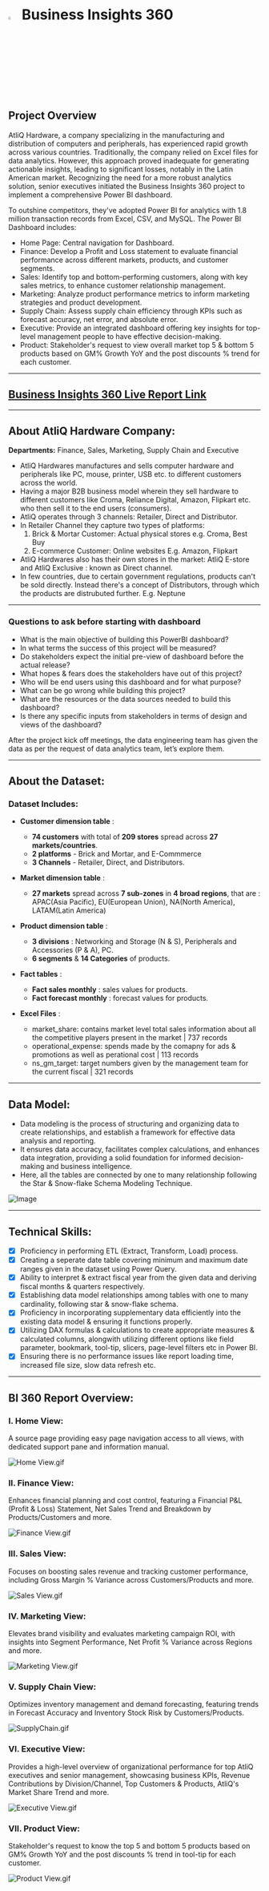 # <img src="https://miro.medium.com/v2/resize:fit:1400/1*8bUjUiCWk0VhS8-lgAj0Og.png" width="4%" height="4%"> Business Insights 360


## Project Overview

AtliQ Hardware, a company specializing in the manufacturing and distribution of computers and peripherals, has experienced rapid growth across various countries. Traditionally, the company relied on Excel files for data analytics. However, this approach proved inadequate for generating actionable insights, leading to significant losses, notably in the Latin American market. Recognizing the need for a more robust analytics solution, senior executives initiated the Business Insights 360 project to implement a comprehensive Power BI dashboard.

To outshine competitors, they've adopted Power BI for analytics with 1.8 million transaction records from Excel, CSV, and MySQL. The Power BI Dashboard includes:
- Home Page: Central navigation for Dashboard.
- Finance: Develop a Profit and Loss statement to evaluate financial performance across different markets, products, and customer segments.
- Sales: Identify top and bottom-performing customers, along with key sales metrics, to enhance customer relationship management.
- Marketing: Analyze product performance metrics to inform marketing strategies and product development.
- Supply Chain: Assess supply chain efficiency through KPIs such as forecast accuracy, net error, and absolute error.
- Executive: Provide an integrated dashboard offering key insights for top-level management people to have effective decision-making.
- Product: Stakeholder's request to view overall market top 5 & bottom 5 products based on GM% Growth YoY and the post discounts % trend for each customer.

---

## [Business Insights 360 Live Report Link](https://app.powerbi.com/view?r=eyJrIjoiZjQwNDU5Y2MtOWFiNC00NGE2LWJkMDYtYzk4Nzg3N2NmMDdhIiwidCI6ImM2ZTU0OWIzLTVmNDUtNDAzMi1hYWU5LWQ0MjQ0ZGM1YjJjNCJ9)

---

## About AtliQ Hardware Company:
**Departments:** Finance, Sales, Marketing, Supply Chain and Executive

- AtliQ Hardwares manufactures and sells computer hardware and peripherals like PC, mouse, printer, USB etc. to different customers across the world.
- Having a major B2B business model wherein they sell hardware to different customers like Croma, Reliance Digital, Amazon, Flipkart etc. who then sell it to the end users (consumers).
- AtliQ operates through 3 channels: Retailer, Direct and Distributor.
- In Retailer Channel they capture two types of platforms:
  1. Brick & Mortar Customer: Actual physical stores e.g. Croma, Best Buy
  2. E-commerce Customer: Online websites E.g. Amazon, Flipkart
- AtliQ Hardwares also has their own stores in the market: AtliQ E-store and AtliQ Exclusive : known as Direct channel.
- In few countries, due to certain government regulations, products can't be sold directly. Instead there's a concept of Distributors, through which the products are distrubuted further. E.g. Neptune

---

### Questions to ask before starting with dashboard

- What is the main objective of building this PowerBI dashboard?
- In what terms the success of this project will be measured?
- Do stakeholders expect the initial pre-view of dashboard before the actual release?
- What hopes & fears does the stakeholders have out of this project?
- Who will be end users using this dashboard and for what purpose?
- What can be go wrong while building this project?
- What are the resources or the data sources needed to build this dashboard?
- Is there any specific inputs from stakeholders in terms of design and views of the dashboard?

After the project kick off meetings, the data engineering team has given the data as per the request of data analytics team, let’s explore them.

---

## About the Dataset:

### Dataset Includes:

- **Customer dimension table** :
    - **74 customers** with total of **209 stores** spread across **27 markets/countries**.
    - **2 platforms** - Brick and Mortar, and E-Commmerce
    - **3 Channels** - Retailer, Direct, and Distributors.

- **Market dimension table** :
    - **27 markets** spread across **7 sub-zones** in **4 broad regions**, that are : APAC(Asia Pacific), EU(European Union), NA(North America), LATAM(Latin America)

- **Product dimension table** :
    - **3 divisions** : Networking and Storage (N & S), Peripherals and Accessories (P & A), PC.
    - **6 segments** & **14 Categories** of products.

- **Fact tables** :
    - **Fact sales monthly** : sales values for products.
    - **Fact forecast monthly** : forecast values for products.

- **Excel Files** :
  - market_share: contains market level total sales information about all the competitive players present in the market | 737 records
  - operational_expense: spends made by the comapny for ads & promotions as well as perational cost | 113 records 
  - ns_gm_target: target numbers given by the management team for the current fiscal | 321 records

---

## Data Model:

- Data modeling is the process of structuring and organizing data to create relationships, and establish a framework for effective data analysis and reporting.
- It ensures data accuracy, facilitates complex calculations, and enhances data integration, providing a solid foundation for informed decision-making and business intelligence.
- Here, all the tables are connected by one to many relationship following the Star & Snow-flake Schema Modeling Technique. 

![Image](https://github.com/user-attachments/assets/caa1082c-9aa5-4834-8bdf-b315ddbdb8bf)

---

## Technical Skills:

- [x]	Proficiency in performing ETL (Extract, Transform, Load) process.
- [x]	Creating a seperate date table covering minimum and maximum date ranges given in the dataset using Power Query.
- [x]	Ability to interpret & extract fiscal year from the given data and deriving fiscal months & quarters respectively.
- [x]	Establishing data model relationships among tables with one to many cardinality, following star & snow-flake schema.
- [x]	Proficiency in incorporating supplementary data efficiently into the existing data model & ensuring it functions properly.
- [x]	Utilizing DAX formulas & calculations to create appropriate measures & calculated columns, alongwith utilizing different options like field parameter, bookmark, tool-tip, slicers, page-level filters etc in Power BI.
- [X] Ensuring there is no performance issues like report loading time, increased file size, slow data refresh etc.	

---

## BI 360 Report Overview:

### I. Home View:

A source page providing easy page navigation access to all views, with dedicated support pane and information manual.

![Home View.gif](https://github.com/prateek27w/Business-Insights-360/blob/main/Dashboard%20Navigation/HOME.gif)

### II. Finance View:

Enhances financial planning and cost control, featuring a Financial P&L (Profit & Loss) Statement, Net Sales Trend and Breakdown by Products/Customers and more.

![Finance View.gif](https://github.com/prateek27w/Business-Insights-360/blob/main/Dashboard%20Navigation/Finance.gif)

### III. Sales View:

Focuses on boosting sales revenue and tracking customer performance, including Gross Margin % Variance across Customers/Products and more.

![Sales View.gif](https://github.com/prateek27w/Business-Insights-360/blob/main/Dashboard%20Navigation/Sales.gif)

### IV. Marketing View:

Elevates brand visibility and evaluates marketing campaign ROI, with insights into Segment Performance, Net Profit % Variance across Regions and more.

![Marketing View.gif](https://github.com/prateek27w/Business-Insights-360/blob/main/Dashboard%20Navigation/Marketing.gif)

### V. Supply Chain View:

Optimizes inventory management and demand forecasting, featuring trends in Forecast Accuracy and Inventory Stock Risk by Customers/Products.

![SupplyChain.gif](https://github.com/prateek27w/Business-Insights-360/blob/main/Dashboard%20Navigation/SupplyChain.gif)

### VI. Executive View:

Provides a high-level overview of organizational performance for top AtliQ executives and senior management, showcasing business KPIs, Revenue Contributions by Division/Channel, Top Customers & Products, AtliQ's Market Share Trend and more.

![Executive View.gif](https://github.com/prateek27w/Business-Insights-360/blob/main/Dashboard%20Navigation/Executive.gif)

### VII. Product View:

Stakeholder's request to know the top 5 and bottom 5 products based on GM% Growth YoY and the post discounts % trend in tool-tip for each customer.

![Product View.gif](https://github.com/prateek27w/Business-Insights-360/blob/main/Dashboard%20Navigation/Product.gif)

